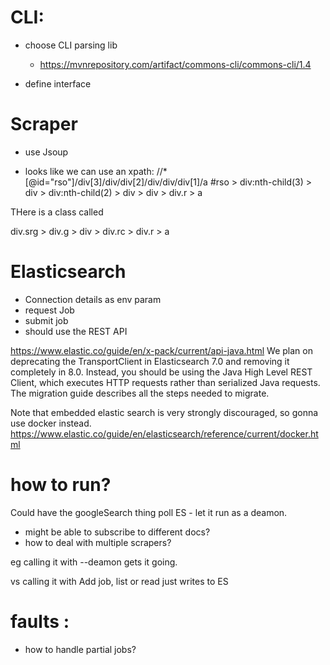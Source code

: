 # CLI:

- choose CLI parsing lib
  - https://mvnrepository.com/artifact/commons-cli/commons-cli/1.4
  
- define interface

# Scraper
- use Jsoup

- looks like we can use an xpath:
//*[@id="rso"]/div[3]/div/div[2]/div/div/div[1]/a
#rso > div:nth-child(3) > div > div:nth-child(2) > div > div > div.r > a

THere is a class called 

div.srg > div.g > div > div.rc > div.r > a

# Elasticsearch
- Connection details as env param
- request Job
- submit job
- should use the REST API

https://www.elastic.co/guide/en/x-pack/current/api-java.html
We plan on deprecating the TransportClient in Elasticsearch 7.0 and removing it completely in 8.0. Instead, you should be using the Java High Level REST Client, which executes HTTP requests rather than serialized Java requests. The migration guide describes all the steps needed to migrate.

Note that embedded elastic search is very strongly discouraged, so gonna use docker instead.
https://www.elastic.co/guide/en/elasticsearch/reference/current/docker.html


# how to run?

Could have the googleSearch thing poll ES - let it run as a deamon.
 - might be able to subscribe to different docs?
 - how to deal with multiple scrapers?
 

eg calling it with --deamon gets it going.

vs calling it with Add job, list or read just writes to ES

# faults :
- how to handle partial jobs?
